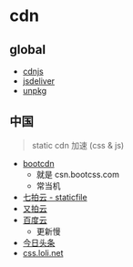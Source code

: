 # cdn

## global

- [cdnjs](https://cdnjs.com/)
- [jsdeliver](https://www.jsdelivr.com/)
- [unpkg](https://unpkg.com/)

## 中国

> static cdn 加速 (css & js)

- [bootcdn](http://www.bootcdn.cn/)
  - 就是 csn.bootcss.com
  - 常当机
- [七拍云 - staticfile](https://www.staticfile.org/)
- [又拍云](http://jscdn.upai.com/)
- [百度云](http://cdn.code.baidu.com/)
  - 更新慢
- [今日头条](https://cdn.bytedance.com/)
- [css.loli.net](https://css.net/)